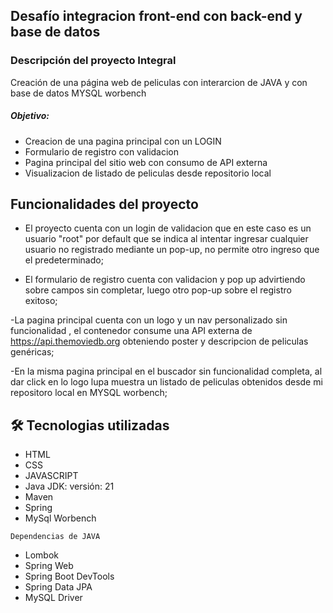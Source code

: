 ## Desafío integracion front-end con back-end y base de datos


<h3>Descripción del proyecto Integral</h3>

Creación de una página web de peliculas con interarcion de JAVA y con base de datos MYSQL worbench

<h5>Objetivo:</h5>

- Creacion de una pagina principal con un LOGIN
- Formulario de registro con validacion
- Pagina principal del sitio web con consumo de API externa
- Visualizacion de listado de peliculas desde repositorio local 

## Funcionalidades del proyecto

- El proyecto cuenta con un login de validacion que en este caso es un usuario "root" por default que se indica al intentar ingresar cualquier usuario no registrado mediante un pop-up, no permite otro ingreso que el predeterminado;

- El formulario de registro cuenta con validacion y pop up advirtiendo sobre campos sin completar, luego otro pop-up sobre el registro exitoso;

-La pagina principal cuenta con un logo y un nav personalizado sin funcionalidad , el contenedor consume una API externa de https://api.themoviedb.org  obteniendo poster y descripcion de peliculas genéricas;

-En la misma pagina principal en el buscador sin funcionalidad completa, al dar click en lo logo lupa muestra un listado de peliculas obtenidos desde mi repositoro local en MYSQL worbench; 


## 🛠️ Tecnologias utilizadas

- HTML
- CSS
- JAVASCRIPT
- Java JDK: versión: 21
- Maven
- Spring
- MySql Worbench

`Dependencias de JAVA`

- Lombok
- Spring Web
- Spring Boot DevTools
- Spring Data JPA
- MySQL Driver


